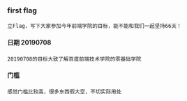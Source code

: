 ### first flag

	立Flag，写下大家参加今年前端学院的目标，能不能和我们一起坚持66天！

#### 日期 20190708

	20190708的目标大致了解百度前端技术学院的零基础学院 

#### 门槛 

	感觉门槛比较高，很多东西假大空，不切实际用处